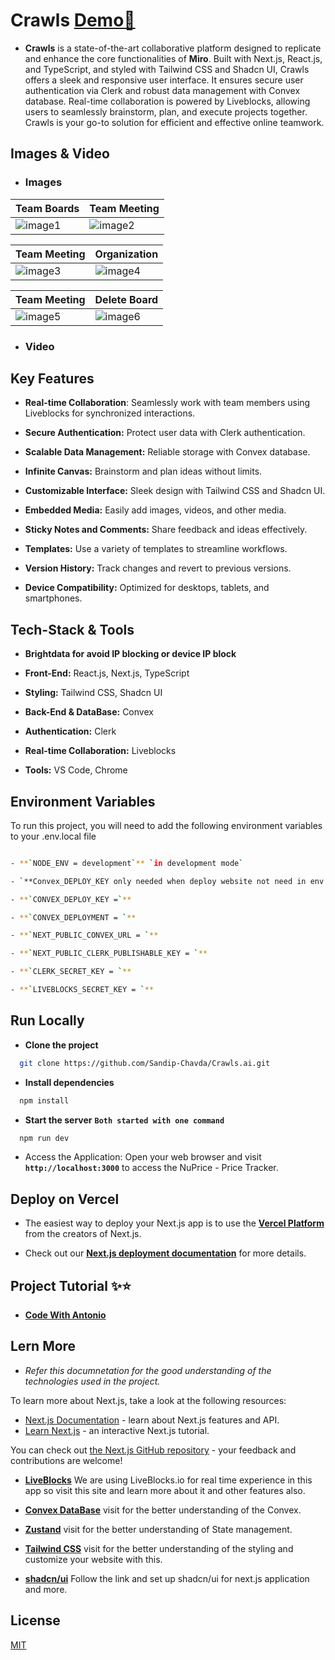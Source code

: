 # Crawls [Demo🔗](https://nuprice-pricetracker.vercel.app/)

- **Crawls** is a state-of-the-art collaborative platform designed to replicate and enhance the core functionalities of **Miro**. Built with Next.js, React.js, and TypeScript, and styled with Tailwind CSS and Shadcn UI, Crawls offers a sleek and responsive user interface. It ensures secure user authentication via Clerk and robust data management with Convex database. Real-time collaboration is powered by Liveblocks, allowing users to seamlessly brainstorm, plan, and execute projects together. Crawls is your go-to solution for efficient and effective online teamwork.

## Images & Video

- ### Images

| Team Boards | Team Meeting |
| ----------- | ------------ |
| ![image1]() | ![image2]()  |

| Team Meeting | Organization |
| ------------ | ------------ |
| ![image3]()  | ![image4]()  |

| Team Meeting | Delete Board |
| ------------ | ------------ |
| ![image5]()  | ![image6]()  |

- ### Video

<!-- https://github.com/Sandip-Chavda/NuPrice_Price-Tracker/assets/140686165/b68bc859-0178-4685-862a-da97430f4d63 -->

## Key Features

- **Real-time Collaboration**: Seamlessly work with team members using Liveblocks for synchronized interactions.

- **Secure Authentication:** Protect user data with Clerk authentication.

- **Scalable Data Management:** Reliable storage with Convex database.

- **Infinite Canvas:** Brainstorm and plan ideas without limits.

- **Customizable Interface:** Sleek design with Tailwind CSS and Shadcn UI.

- **Embedded Media:** Easily add images, videos, and other media.

- **Sticky Notes and Comments:** Share feedback and ideas effectively.

- **Templates:** Use a variety of templates to streamline workflows.

- **Version History:** Track changes and revert to previous versions.

- **Device Compatibility:** Optimized for desktops, tablets, and smartphones.

## Tech-Stack & Tools

- **Brightdata for avoid IP blocking or device IP block**

- **Front-End:** React.js, Next.js, TypeScript

- **Styling:** Tailwind CSS, Shadcn UI

- **Back-End & DataBase:** Convex

- **Authentication:** Clerk

- **Real-time Collaboration:** Liveblocks

- **Tools:** VS Code, Chrome

## Environment Variables

To run this project, you will need to add the following environment variables to your .env.local file

```bash

- **`NODE_ENV = development`** `in development mode`

- `**Convex_DEPLOY_KEY only needed when deploy website not need in env.local file which you will get from convex production**`

- **`CONVEX_DEPLOY_KEY =`**

- **`CONVEX_DEPLOYMENT = `**

- **`NEXT_PUBLIC_CONVEX_URL = `**

- **`NEXT_PUBLIC_CLERK_PUBLISHABLE_KEY = `**

- **`CLERK_SECRET_KEY = `**

- **`LIVEBLOCKS_SECRET_KEY = `**

```

## Run Locally

- **Clone the project**

```bash
  git clone https://github.com/Sandip-Chavda/Crawls.ai.git
```

- **Install dependencies**

```bash
  npm install
```

- **Start the server** **`Both started with one command`**

```bash
  npm run dev
```

- Access the Application: Open your web browser and visit **`http://localhost:3000`** to access the NuPrice - Price Tracker.

## Deploy on Vercel

- The easiest way to deploy your Next.js app is to use the **[Vercel Platform](https://vercel.com/new?utm_medium=default-template&filter=next.js&utm_source=create-next-app&utm_campaign=create-next-app-readme)** from the creators of Next.js.

- Check out our **[Next.js deployment documentation](https://nextjs.org/docs/deployment)** for more details.

## Project Tutorial ✨⭐

- **[Code With Antonio](https://www.youtube.com/watch?v=ADJKbuayubE&pp=ygUKbWlybyBjbG9uZQ%3D%3D)**

## Lern More

- _Refer this documnetation for the good understanding of the technologies used in the project._

To learn more about Next.js, take a look at the following resources:

- [Next.js Documentation](https://nextjs.org/docs) - learn about Next.js features and API.
- [Learn Next.js](https://nextjs.org/learn) - an interactive Next.js tutorial.

You can check out [the Next.js GitHub repository](https://github.com/vercel/next.js/) - your feedback and contributions are welcome!

- **[LiveBlocks](https://liveblocks.io/docs)** We are using LiveBlocks.io for real time experience in this app so visit this site and learn more about it and other features also.

- **[Convex DataBase](https://docs.convex.dev/quickstart/nextjs)** visit for the better understanding of the Convex.

- **[Zustand](https://docs.pmnd.rs/zustand/getting-started/introduction)** visit for the better understanding of State management.

- **[Tailwind CSS](https://tailwindcss.com/docs/installation)** visit for the better understanding of the styling and customize your website with this.

- **[shadcn/ui](https://ui.shadcn.com/docs/installation/next)** Follow the link and set up shadcn/ui for next.js application and more.

## License

[MIT](https://choosealicense.com/licenses/mit/)
